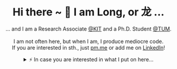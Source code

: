 <div align="center">
  <h1>Hi there ~ 👋 I am Long, or 龙 ...</h1>
  <p>
    ... and I am a Research Associate <a href="https://www.kit.edu/">@KIT</a> and a Ph.D. Student <a href="https://www.tum.de/">@TUM</a>.
    <br/><br/>
    I am not often here, but when I am, I produce mediocre code.
    <br/>
    If you are interested in sth., just 
    <a href="mailto:long.ngyn@pm.me">pm.me</a>
    or add me on
    <a href="https://www.linkedin.com/in/long-hoang-nguyen-387171182">LinkedIn</a>!
  </p>
  <details>
  <summary>⚡️ In case you are interested in what I put on here...</summary>
  <br/>
    
  ![tylonghuang GitHub Stats](https://github-readme-stats.vercel.app/api?username=tylonghuang&count_private=true&show_icons=true&theme=github_dark)
    
  ![tylonghuang Top Langs](https://github-readme-stats.vercel.app/api/top-langs/?username=tylonghuang&layout=compact&hide=css,html&theme=github_dark)
  </details>
</div>
